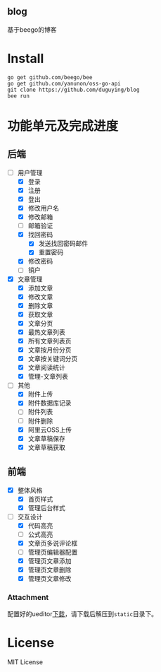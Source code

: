 blog
----------
基于beego的博客

# Install #

```shell
go get github.com/beego/bee
go get github.com/yanunon/oss-go-api
git clone https://github.com/duguying/blog
bee run
```

# 功能单元及完成进度 #

## 后端 ##

- [ ] 用户管理
	- [x] 登录
	- [x] 注册
	- [x] 登出
	- [x] 修改用户名
	- [x] 修改邮箱
	- [ ] 邮箱验证
	- [x] 找回密码
		- [x] 发送找回密码邮件
		- [x] 重置密码
	- [x] 修改密码
	- [ ] 销户
- [x] 文章管理
	- [x] 添加文章
	- [x] 修改文章
	- [x] 删除文章
	- [x] 获取文章
	- [x] 文章分页
	- [x] 最热文章列表
	- [x] 所有文章列表页
	- [x] 文章按月份分页
	- [x] 文章按关键词分页
	- [x] 文章阅读统计
	- [x] 管理-文章列表
- [ ] 其他
	- [x] 附件上传
	- [x] 附件数据库记录
	- [ ] 附件列表
	- [ ] 附件删除
	- [x] 阿里云OSS上传
	- [x] 文章草稿保存
	- [x] 文章草稿获取

## 前端 ##

- [x] 整体风格
    - [x] 首页样式
    - [x] 管理后台样式
- [ ] 交互设计
    - [x] 代码高亮
    - [ ] 公式高亮
    - [x] 文章页多说评论框
    - [ ] 管理页编辑器配置
    - [x] 管理页文章添加
    - [x] 管理页文章删除
    - [x] 管理页文章修改

### Attachment ###

配置好的ueditor[下载](http://duguying.oss-cn-qingdao.aliyuncs.com/attach/ueditor.zip "下载")，请下载后解压到`static`目录下。

# License #

MIT License
